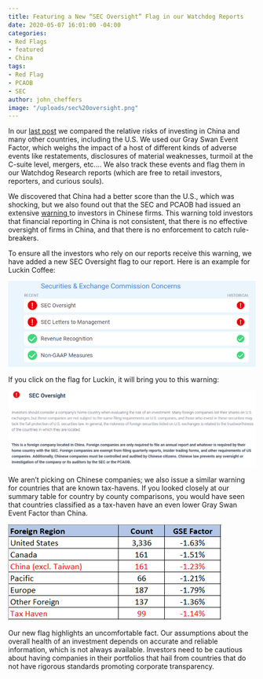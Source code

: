 ```yaml
---
title: Featuring a New “SEC Oversight” Flag in our Watchdog Reports
date: 2020-05-07 16:01:00 -04:00
categories:
- Red Flags
- featured
- China
tags:
- Red Flag
- PCAOB
- SEC
author: john_cheffers
image: "/uploads/sec%20oversight.png"
---
```


In our [last post](https://blog.watchdogresearch.com/posts/is-it-safer-to-invest-in-china-or-the-u-dot-s/) we compared the relative risks of investing in China and many other countries, including the U.S. We used our Gray Swan Event Factor, which weighs the impact of a host of different kinds of adverse events like restatements, disclosures of material weaknesses, turmoil at the C-suite level, mergers, etc.… We also track these events and flag them in our Watchdog Research reports (which are free to retail investors, reporters, and curious souls).

We discovered that China had a better score than the U.S., which was shocking, but we also found out that the SEC and PCAOB had issued an extensive [warning ](https://www.sec.gov/news/public-statement/emerging-market-investments-disclosure-reporting)to investors in Chinese firms.  This warning told investors that financial reporting in China is not consistent, that there is no effective oversight of firms in China, and that there is no enforcement to catch rule-breakers.  

To ensure all the investors who rely on our reports receive this warning, we have added a new SEC Oversight flag to our report. Here is an example for Luckin Coffee:

![SEC Oversight Flag.png](/uploads/SEC%20Oversight%20Flag.png) 

If you click on the flag for Luckin, it will bring you to this warning:

![Luckin Warning Flag.png](/uploads/Luckin%20Warning%20Flag.png)
 
We aren’t picking on Chinese companies; we also issue a similar warning for countries that are known tax-havens.  If you looked closely at our summary table for country by county comparisons, you would have seen that countries classified as a tax-haven have an even lower Gray Swan Event Factor than China.

![country comparison.ccp.taxhaven.png](/uploads/country%20comparison.ccp.taxhaven.png)
 
Our new flag highlights an uncomfortable fact.  Our assumptions about the overall health of an investment depends on accurate and reliable information, which is not always available. Investors need to be cautious about having companies in their portfolios that hail from countries that do not have rigorous standards promoting corporate transparency.
